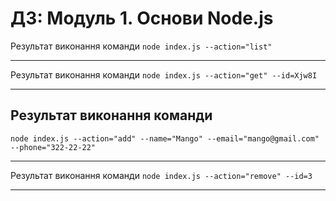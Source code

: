 # ДЗ: Модуль 1. Основи Node.js

Результат виконання команди `node index.js --action="list"` 
___

Результат виконання команди `node index.js --action="get" --id=Xjw8I` 
___

## Результат виконання команди 

```
node index.js --action="add" --name="Mango" --email="mango@gmail.com" --phone="322-22-22"
``` 
___

Результат виконання команди `node index.js --action="remove" --id=3` 
___